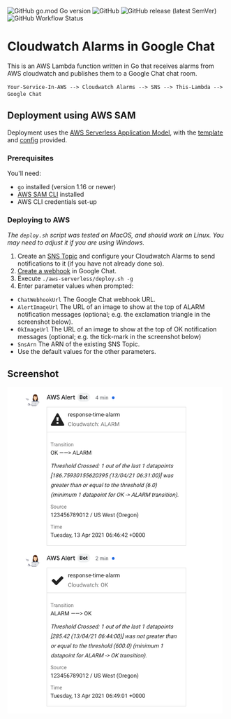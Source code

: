 ![GitHub go.mod Go version](https://img.shields.io/github/go-mod/go-version/jamesjj/sns-to-chat) ![GitHub](https://img.shields.io/github/license/jamesjj/sns-to-chat?) ![GitHub release (latest SemVer)](https://img.shields.io/github/v/release/jamesjj/sns-to-chat) ![GitHub Workflow Status](https://img.shields.io/github/workflow/status/jamesjj/sns-to-chat/Go)

# Cloudwatch Alarms in Google Chat

This is an AWS Lambda function written in Go that receives alarms from AWS cloudwatch and publishes them to a Google Chat chat room.

```
Your-Service-In-AWS --> Cloudwatch Alarms --> SNS --> This-Lambda --> Google Chat
```

## Deployment using AWS SAM

Deployment uses the [AWS Serverless Application Model](https://docs.aws.amazon.com/serverless-application-model/latest/developerguide/what-is-sam.html), with the [template](./aws-serverless/template.yml) and [config](./aws-serverless/samconfig.toml) provided.

### Prerequisites

You'll need:

 - `go` installed (version 1.16 or newer)
 - [AWS SAM CLI](https://docs.aws.amazon.com/serverless-application-model/latest/developerguide/serverless-sam-cli-install.html) installed
 - AWS CLI credentials set-up

### Deploying to AWS

*The `deploy.sh` script was tested on MacOS, and should work on Linux. You may need to adjust it if you are using Windows.*

 1. Create an [SNS Topic](https://docs.aws.amazon.com/AmazonCloudWatch/latest/monitoring/US_SetupSNS.html) and configure your Cloudwatch Alarms to send notifications to it (if you have not already done so).
 2. [Create a webhook](https://developers.google.com/hangouts/chat/how-tos/webhooks#define_an_incoming_webhook) in Google Chat.
 3. Execute `./aws-serverless/deploy.sh -g` 
 4. Enter parameter values when prompted:
   - `ChatWebhookUrl` The Google Chat webhook URL.
   - `AlertImageUrl` The URL of an image to show at the top of ALARM notification messages (optional; e.g. the exclamation triangle in the screenshot below).
   - `OkImageUrl` The URL of an image to show at the top of OK notification messages (optional; e.g. the tick-mark in the screenshot below)
   - `SnsArn` The ARN of the existing SNS Topic.
   - Use the default values for the other parameters.
 
## Screenshot

![](./doc/screenshot1.png)

